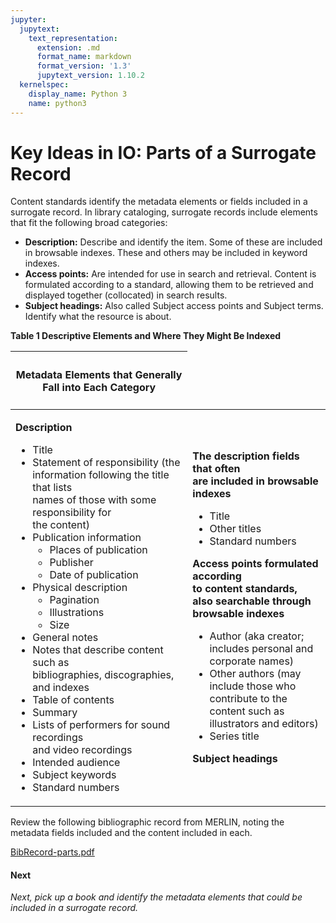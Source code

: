 ```yaml
---
jupyter:
  jupytext:
    text_representation:
      extension: .md
      format_name: markdown
      format_version: '1.3'
      jupytext_version: 1.10.2
  kernelspec:
    display_name: Python 3
    name: python3
---
```


<!-- #region id="zD_En4zNUCSs" -->
Key Ideas in IO: Parts of a Surrogate Record
============================================

Content standards identify the metadata elements or fields included in a surrogate record. In library cataloging, surrogate records include elements that fit the following broad categories:

*   **Description:** Describe and identify the item. Some of these are included in browsable indexes. These and others may be included in keyword indexes.
*   **Access points:** Are intended for use in search and retrieval. Content is formulated according to a standard, allowing them to be retrieved and displayed together (collocated) in search results.
*   **Subject headings:** Also called Subject access points and Subject terms. Identify what the resource is about.

**Table 1 Descriptive Elements and Where They Might Be Indexed**

<table>
<thead>
<tr>
<th>
<h4><center><strong>Metadata Elements that Generally Fall into Each Category</strong></center></h4>
</th>
</tr>
</thead>
<tbody>
<tr>
<td>
<p><strong>Description</strong></p>
<ul>
<li>Title&nbsp;</li>
<li>Statement of responsibility (the <br>information following the title that lists <br>names of those with some responsibility for <br>the content)</li>
<li>Publication information
<ul>
<li>Places of publication</li>
<li>Publisher</li>
<li>Date of publication</li>
</ul>
</li>
<li>Physical description
<ul>
<li>Pagination</li>
<li>Illustrations</li>
<li>Size</li>
</ul>
</li>
<li>General notes</li>
<li>Notes that describe content such as <br>bibliographies, discographies, and indexes</li>
<li>Table of contents</li>
<li>Summary</li>
<li>Lists of performers for sound recordings <br>and video recordings</li>
<li>Intended audience</li>
<li>Subject keywords</li>
<li>Standard numbers</li>
</ul>
</td>
<td>
<p><strong>The description fields that often <br>are included in browsable indexes</strong></p>
<ul>
<li>Title</li>
<li>Other titles</li>
<li>Standard numbers</li>
</ul>
<p><strong>Access points formulated according<br> to content standards,<br> also searchable through browsable indexes&nbsp;</strong></p>
<ul>
<li>Author (aka creator; includes personal and <br>corporate names)</li>
<li>Other authors (may include those who <br>contribute to the content such as <br>illustrators and editors)</li>
<li>Series title</li>
</ul>
<p><strong>Subject headings</span></strong></p>
</td>
</tr>
</tbody>
</table>

Review the following bibliographic record from MERLIN, noting the metadata fields included and the content included in each.

[BibRecord-parts.pdf](https://missouri.instructure.com/courses/49361/files/8633247/download?wrap=1 "BibRecord-parts.pdf")

#### **Next**

_Next, pick up a book and identify the metadata elements that could be included in a surrogate record._
<!-- #endregion -->
